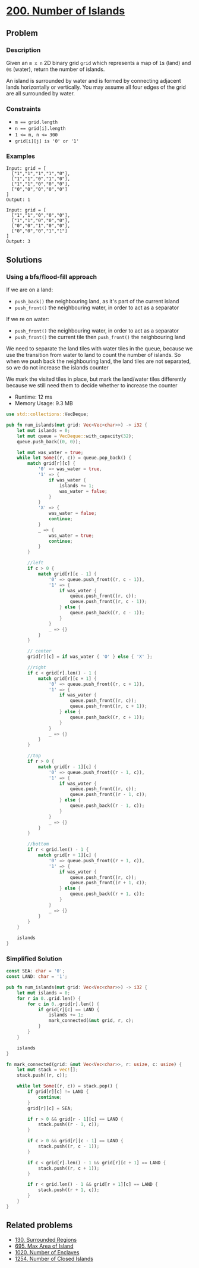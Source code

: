 # [200. Number of Islands](https://leetcode.com/problems/number-of-islands/)

## Problem

### Description

Given an `m x n` 2D binary grid `grid` which represents a map of `1`s (land)
and `0`s (water), return the number of islands.

An island is surrounded by water and is formed by connecting adjacent lands
horizontally or vertically. You may assume all four edges of the grid are all
surrounded by water.


### Constraints

* `m == grid.length`
* `n == grid[i].length`
* `1 <= m, n <= 300`
* `grid[i][j] is '0' or '1'`


### Examples

```text
Input: grid = [
  ["1","1","1","1","0"],
  ["1","1","0","1","0"],
  ["1","1","0","0","0"],
  ["0","0","0","0","0"]
]
Output: 1
```

```text
Input: grid = [
  ["1","1","0","0","0"],
  ["1","1","0","0","0"],
  ["0","0","1","0","0"],
  ["0","0","0","1","1"]
]
Output: 3
```

## Solutions

### Using a bfs/flood-fill approach

If we are on a land:

* `push_back()` the neighbouring land, as it's part of the current island
* `push_front()` the neighbouring water, in order to act as a separator

If we re on water:

* `push_front()` the neighbouring water, in order to act as a separator
* `push_front()` the current tile then `push_front()` the neighbouring land

We need to separate the land tiles with water tiles in the queue, because we use
the transition from water to land to count the number of islands. So when we
push back the neighbouring land, the land tiles are not separated, so we do not
increase the islands counter

We mark the visited tiles in place, but mark the land/water tiles differently
because we still need them to decide whether to increase the counter

* Runtime: 12 ms
* Memory Usage: 9.3 MB

```rust
use std::collections::VecDeque;

pub fn num_islands(mut grid: Vec<Vec<char>>) -> i32 {
    let mut islands = 0;
    let mut queue = VecDeque::with_capacity(32);
    queue.push_back((0, 0));

    let mut was_water = true;
    while let Some((r, c)) = queue.pop_back() {
        match grid[r][c] {
            '0' => was_water = true,
            '1' => {
                if was_water {
                    islands += 1;
                    was_water = false;
                }
            }
            'X' => {
                was_water = false;
                continue;
            }
            _ => {
                was_water = true;
                continue;
            }
        }

        //left
        if c > 0 {
            match grid[r][c - 1] {
                '0' => queue.push_front((r, c - 1)),
                '1' => {
                    if was_water {
                        queue.push_front((r, c));
                        queue.push_front((r, c - 1));
                    } else {
                        queue.push_back((r, c - 1));
                    }
                }
                _ => {}
            }
        }

        // center
        grid[r][c] = if was_water { 'O' } else { 'X' };

        //right
        if c < grid[r].len() - 1 {
            match grid[r][c + 1] {
                '0' => queue.push_front((r, c + 1)),
                '1' => {
                    if was_water {
                        queue.push_front((r, c));
                        queue.push_front((r, c + 1));
                    } else {
                        queue.push_back((r, c + 1));
                    }
                }
                _ => {}
            }
        }

        //top
        if r > 0 {
            match grid[r - 1][c] {
                '0' => queue.push_front((r - 1, c)),
                '1' => {
                    if was_water {
                        queue.push_front((r, c));
                        queue.push_front((r - 1, c));
                    } else {
                        queue.push_back((r - 1, c));
                    }
                }
                _ => {}
            }
        }

        //bottom
        if r < grid.len() - 1 {
            match grid[r + 1][c] {
                '0' => queue.push_front((r + 1, c)),
                '1' => {
                    if was_water {
                        queue.push_front((r, c));
                        queue.push_front((r + 1, c));
                    } else {
                        queue.push_back((r + 1, c));
                    }
                }
                _ => {}
            }
        }
    }

    islands
}
```

### Simplified Solution

```rust
const SEA: char = '0';
const LAND: char = '1';

pub fn num_islands(mut grid: Vec<Vec<char>>) -> i32 {
    let mut islands = 0;
    for r in 0..grid.len() {
        for c in 0..grid[r].len() {
            if grid[r][c] == LAND {
                islands += 1;
                mark_connected(&mut grid, r, c);
            }
        }
    }

    islands
}

fn mark_connected(grid: &mut Vec<Vec<char>>, r: usize, c: usize) {
    let mut stack = vec![];
    stack.push((r, c));

    while let Some((r, c)) = stack.pop() {
        if grid[r][c] != LAND {
            continue;
        }
        grid[r][c] = SEA;

        if r > 0 && grid[r - 1][c] == LAND {
            stack.push((r - 1, c));
        }

        if c > 0 && grid[r][c - 1] == LAND {
            stack.push((r, c - 1));
        }

        if c < grid[r].len() - 1 && grid[r][c + 1] == LAND {
            stack.push((r, c + 1));
        }

        if r < grid.len() - 1 && grid[r + 1][c] == LAND {
            stack.push((r + 1, c));
        }
    }
}
```

## Related problems

* [130. Surrounded Regions](/leetcode/100%20-%20199/130%20-%20Surrounded%20Regions.md)
* [695. Max Area of Island](/leetcode/600%20-%20699/695%20-%20Max%20Area%20of%20Island.md)
* [1020. Number of Enclaves](/leetcode/1000%20-%201099/1020%20-%20Number%20of%20Enclaves.md)
* [1254. Number of Closed Islands](/leetcode/1200%20-%201299/1254%20-%20Number%20of%20Closed%20Islands.md)
